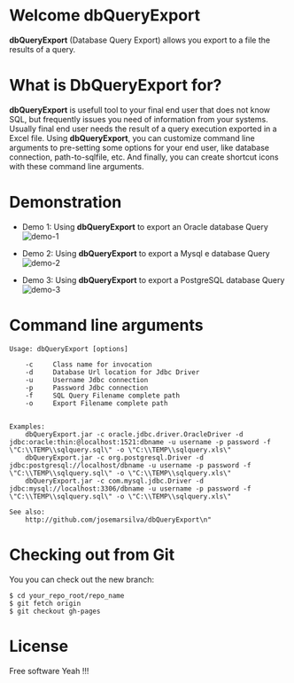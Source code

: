 # Welcome dbQueryExport
**dbQueryExport** (Database Query Export) allows you export to a file the results of a query. 

# What is DbQueryExport for?

**dbQueryExport** is usefull tool to your final end user that does not know SQL, but frequently issues you need of information from your systems. Usually final end user needs the result of a query execution exported in a Excel file. Using **dbQueryExport**, you can customize command line arguments to pre-setting some options for your end user, like database connection, path-to-sqlfile, etc. And finally, you can create shortcut icons with these command line arguments.


# Demonstration

* Demo 1: Using **dbQueryExport** to export an Oracle database Query
![demo-1](https://github.com/josemarsilva/dbQueryExport/blob/master/doc/dbqueryexport-demo-1.png)  

* Demo 2: Using **dbQueryExport** to export a Mysql e database Query
![demo-2](https://github.com/josemarsilva/dbQueryExport/blob/master/doc/dbqueryexport-demo-2.png)  

* Demo 3: Using **dbQueryExport** to export a PostgreSQL database Query
![demo-3](https://github.com/josemarsilva/dbQueryExport/blob/master/doc/dbqueryexport-demo-3.png)


# Command line arguments

```
Usage: dbQueryExport [options]

    -c     Class name for invocation
    -d     Database Url location for Jdbc Driver
    -u     Username Jdbc connection
    -p     Password Jdbc connection
    -f     SQL Query Filename complete path
    -o     Export Filename complete path


Examples:
    dbQueryExport.jar -c oracle.jdbc.driver.OracleDriver -d jdbc:oracle:thin:@localhost:1521:dbname -u username -p password -f \"C:\\TEMP\\sqlquery.sql\" -o \"C:\\TEMP\\sqlquery.xls\"
    dbQueryExport.jar -c org.postgresql.Driver -d jdbc:postgresql://localhost/dbname -u username -p password -f \"C:\\TEMP\\sqlquery.sql\" -o \"C:\\TEMP\\sqlquery.xls\"
    dbQueryExport.jar -c com.mysql.jdbc.Driver -d jdbc:mysql://localhost:3306/dbname -u username -p password -f \"C:\\TEMP\\sqlquery.sql\" -o \"C:\\TEMP\\sqlquery.xls\"

See also:
    http://github.com/josemarsilva/dbQueryExport\n"
```

# Checking out from Git
You you can check out the new branch:

```
$ cd your_repo_root/repo_name
$ git fetch origin
$ git checkout gh-pages
```


# License
Free software Yeah !!!

